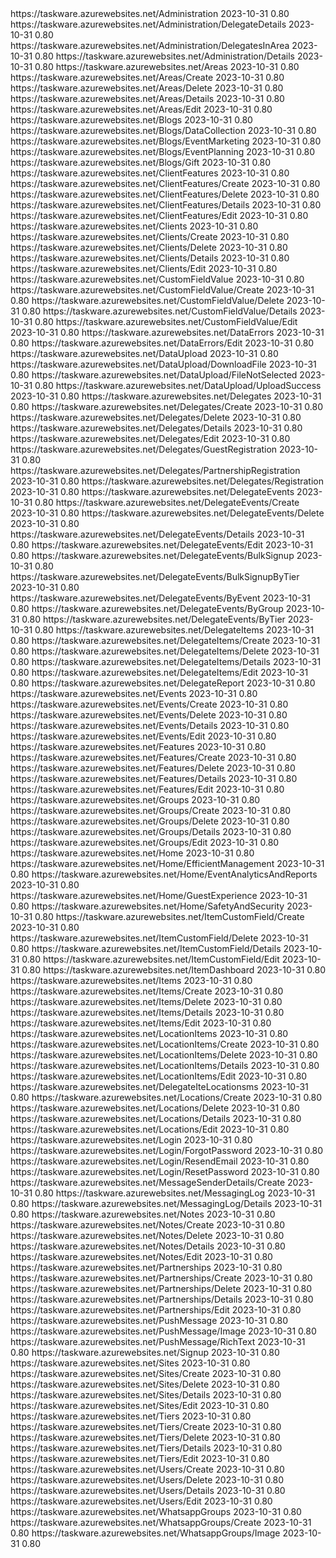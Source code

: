 <!-- Url: 1 -->
<url>
  <loc>https://taskware.azurewebsites.net/Administration</loc>
  <lastmod>2023-10-31</lastmod>
  <priority>0.80</priority>
</url>
<!-- Url: 2 -->
<url>
  <loc>https://taskware.azurewebsites.net/Administration/DelegateDetails</loc>
  <lastmod>2023-10-31</lastmod>
  <priority>0.80</priority>
</url>
<!-- Url: 3 -->
<url>
  <loc>https://taskware.azurewebsites.net/Administration/DelegatesInArea</loc>
  <lastmod>2023-10-31</lastmod>
  <priority>0.80</priority>
</url>
<!-- Url: 4 -->
<url>
  <loc>https://taskware.azurewebsites.net/Administration/Details</loc>
  <lastmod>2023-10-31</lastmod>
  <priority>0.80</priority>
</url>
<!-- Url: 5 -->
<url>
  <loc>https://taskware.azurewebsites.net/Areas</loc>
  <lastmod>2023-10-31</lastmod>
  <priority>0.80</priority>
</url>
<!-- Url: 6 -->
<url>
  <loc>https://taskware.azurewebsites.net/Areas/Create</loc>
  <lastmod>2023-10-31</lastmod>
  <priority>0.80</priority>
</url>
<!-- Url: 7 -->
<url>
  <loc>https://taskware.azurewebsites.net/Areas/Delete</loc>
  <lastmod>2023-10-31</lastmod>
  <priority>0.80</priority>
</url>
<!-- Url: 8 -->
<url>
  <loc>https://taskware.azurewebsites.net/Areas/Details</loc>
  <lastmod>2023-10-31</lastmod>
  <priority>0.80</priority>
</url>
<!-- Url: 9 -->
<url>
  <loc>https://taskware.azurewebsites.net/Areas/Edit</loc>
  <lastmod>2023-10-31</lastmod>
  <priority>0.80</priority>
</url>
<!-- Url: 10 -->
<url>
  <loc>https://taskware.azurewebsites.net/Blogs</loc>
  <lastmod>2023-10-31</lastmod>
  <priority>0.80</priority>
</url>
<!-- Url: 11 -->
<url>
  <loc>https://taskware.azurewebsites.net/Blogs/DataCollection</loc>
  <lastmod>2023-10-31</lastmod>
  <priority>0.80</priority>
</url>
<!-- Url: 12 -->
<url>
  <loc>https://taskware.azurewebsites.net/Blogs/EventMarketing</loc>
  <lastmod>2023-10-31</lastmod>
  <priority>0.80</priority>
</url>
<!-- Url: 13 -->
<url>
  <loc>https://taskware.azurewebsites.net/Blogs/EventPlanning</loc>
  <lastmod>2023-10-31</lastmod>
  <priority>0.80</priority>
</url>
<!-- Url: 14 -->
<url>
  <loc>https://taskware.azurewebsites.net/Blogs/Gift</loc>
  <lastmod>2023-10-31</lastmod>
  <priority>0.80</priority>
</url>
<!-- Url: 15 -->
<url>
  <loc>https://taskware.azurewebsites.net/ClientFeatures</loc>
  <lastmod>2023-10-31</lastmod>
  <priority>0.80</priority>
</url>
<!-- Url: 16 -->
<url>
  <loc>https://taskware.azurewebsites.net/ClientFeatures/Create</loc>
  <lastmod>2023-10-31</lastmod>
  <priority>0.80</priority>
</url>
<!-- Url: 17 -->
<url>
  <loc>https://taskware.azurewebsites.net/ClientFeatures/Delete</loc>
  <lastmod>2023-10-31</lastmod>
  <priority>0.80</priority>
</url>
<!-- Url: 18 -->
<url>
  <loc>https://taskware.azurewebsites.net/ClientFeatures/Details</loc>
  <lastmod>2023-10-31</lastmod>
  <priority>0.80</priority>
</url>
<!-- Url: 19 -->
<url>
  <loc>https://taskware.azurewebsites.net/ClientFeatures/Edit</loc>
  <lastmod>2023-10-31</lastmod>
  <priority>0.80</priority>
</url>
<!-- Url: 20 -->
<url>
  <loc>https://taskware.azurewebsites.net/Clients</loc>
  <lastmod>2023-10-31</lastmod>
  <priority>0.80</priority>
</url>
</urlset>
<!-- Url: 21 -->
<url>
  <loc>https://taskware.azurewebsites.net/Clients/Create</loc>
  <lastmod>2023-10-31</lastmod>
  <priority>0.80</priority>
</url>
<!-- Url: 22 -->
<url>
  <loc>https://taskware.azurewebsites.net/Clients/Delete</loc>
  <lastmod>2023-10-31</lastmod>
  <priority>0.80</priority>
</url>
<!-- Url: 23 -->
<url>
  <loc>https://taskware.azurewebsites.net/Clients/Details</loc>
  <lastmod>2023-10-31</lastmod>
  <priority>0.80</priority>
</url>
<!-- Url: 24 -->
<url>
  <loc>https://taskware.azurewebsites.net/Clients/Edit</loc>
  <lastmod>2023-10-31</lastmod>
  <priority>0.80</priority>
</url>
<!-- Url: 25 -->
<url>
  <loc>https://taskware.azurewebsites.net/CustomFieldValue</loc>
  <lastmod>2023-10-31</lastmod>
  <priority>0.80</priority>
</url>
<!-- Url: 26 -->
<url>
  <loc>https://taskware.azurewebsites.net/CustomFieldValue/Create</loc>
  <lastmod>2023-10-31</lastmod>
  <priority>0.80</priority>
</url>
<!-- Url: 27 -->
<url>
  <loc>https://taskware.azurewebsites.net/CustomFieldValue/Delete</loc>
  <lastmod>2023-10-31</lastmod>
  <priority>0.80</priority>
</url>
<!-- Url: 28 -->
<url>
  <loc>https://taskware.azurewebsites.net/CustomFieldValue/Details</loc>
  <lastmod>2023-10-31</lastmod>
  <priority>0.80</priority>
</url>
<!-- Url: 29 -->
<url>
  <loc>https://taskware.azurewebsites.net/CustomFieldValue/Edit</loc>
  <lastmod>2023-10-31</lastmod>
  <priority>0.80</priority>
</url>
<!-- Url: 30 -->
<url>
  <loc>https://taskware.azurewebsites.net/DataErrors</loc>
  <lastmod>2023-10-31</lastmod>
  <priority>0.80</priority>
</url>
<!-- Url: 31 -->
<url>
  <loc>https://taskware.azurewebsites.net/DataErrors/Edit</loc>
  <lastmod>2023-10-31</lastmod>
  <priority>0.80</priority>
</url>
<!-- Url: 32 -->
<url>
  <loc>https://taskware.azurewebsites.net/DataUpload</loc>
  <lastmod>2023-10-31</lastmod>
  <priority>0.80</priority>
</url>
<!-- Url: 33 -->
<url>
  <loc>https://taskware.azurewebsites.net/DataUpload/DownloadFile</loc>
  <lastmod>2023-10-31</lastmod>
  <priority>0.80</priority>
</url>
<!-- Url: 34 -->
<url>
  <loc>https://taskware.azurewebsites.net/DataUpload/FileNotSelected</loc>
  <lastmod>2023-10-31</lastmod>
  <priority>0.80</priority>
</url>
<!-- Url: 35 -->
<url>
  <loc>https://taskware.azurewebsites.net/DataUpload/UploadSuccess</loc>
  <lastmod>2023-10-31</lastmod>
  <priority>0.80</priority>
</url>
<!-- Url: 36 -->
<url>
  <loc>https://taskware.azurewebsites.net/Delegates</loc>
  <lastmod>2023-10-31</lastmod>
  <priority>0.80</priority>
</url>
<!-- Url: 37 -->
<url>
  <loc>https://taskware.azurewebsites.net/Delegates/Create</loc>
  <lastmod>2023-10-31</lastmod>
  <priority>0.80</priority>
</url>
<!-- Url: 38 -->
<url>
  <loc>https://taskware.azurewebsites.net/Delegates/Delete</loc>
  <lastmod>2023-10-31</lastmod>
  <priority>0.80</priority>
</url>
<!-- Url: 39 -->
<url>
  <loc>https://taskware.azurewebsites.net/Delegates/Details</loc>
  <lastmod>2023-10-31</lastmod>
  <priority>0.80</priority>
</url>
<!-- Url: 40 -->
<url>
  <loc>https://taskware.azurewebsites.net/Delegates/Edit</loc>
  <lastmod>2023-10-31</lastmod>
  <priority>0.80</priority
<!-- Url: 41 -->
<url>
  <loc>https://taskware.azurewebsites.net/Delegates/GuestRegistration</loc>
  <lastmod>2023-10-31</lastmod>
  <priority>0.80</priority>
</url>
<!-- Url: 42 -->
<url>
  <loc>https://taskware.azurewebsites.net/Delegates/PartnershipRegistration</loc>
  <lastmod>2023-10-31</lastmod>
  <priority>0.80</priority>
</url>
<!-- Url: 43 -->
<url>
  <loc>https://taskware.azurewebsites.net/Delegates/Registration</loc>
  <lastmod>2023-10-31</lastmod>
  <priority>0.80</priority>
</url>
<!-- Url: 44 -->
<url>
  <loc>https://taskware.azurewebsites.net/DelegateEvents</loc>
  <lastmod>2023-10-31</lastmod>
  <priority>0.80</priority>
</url>
<!-- Url: 45 -->
<url>
  <loc>https://taskware.azurewebsites.net/DelegateEvents/Create</loc>
  <lastmod>2023-10-31</lastmod>
  <priority>0.80</priority>
</url>
<!-- Url: 46 -->
<url>
  <loc>https://taskware.azurewebsites.net/DelegateEvents/Delete</loc>
  <lastmod>2023-10-31</lastmod>
  <priority>0.80</priority>
</url>
<!-- Url: 47 -->
<url>
  <loc>https://taskware.azurewebsites.net/DelegateEvents/Details</loc>
  <lastmod>2023-10-31</lastmod>
  <priority>0.80</priority>
</url>
<!-- Url: 48 -->
<url>
  <loc>https://taskware.azurewebsites.net/DelegateEvents/Edit</loc>
  <lastmod>2023-10-31</lastmod>
  <priority>0.80</priority>
</url>
<!-- Url: 49 -->
<url>
  <loc>https://taskware.azurewebsites.net/DelegateEvents/BulkSignup</loc>
  <lastmod>2023-10-31</lastmod>
  <priority>0.80</priority>
</url>
<!-- Url: 50 -->
<url>
  <loc>https://taskware.azurewebsites.net/DelegateEvents/BulkSignupByTier</loc>
  <lastmod>2023-10-31</lastmod>
  <priority>0.80</priority>
</url>
<!-- Url: 51 -->
<url>
  <loc>https://taskware.azurewebsites.net/DelegateEvents/ByEvent</loc>
  <lastmod>2023-10-31</lastmod>
  <priority>0.80</priority>
</url>
<!-- Url: 52 -->
<url>
  <loc>https://taskware.azurewebsites.net/DelegateEvents/ByGroup</loc>
  <lastmod>2023-10-31</lastmod>
  <priority>0.80</priority>
</url>
<!-- Url: 53 -->
<url>
  <loc>https://taskware.azurewebsites.net/DelegateEvents/ByTier</loc>
  <lastmod>2023-10-31</lastmod>
  <priority>0.80</priority>
</url>
<!-- Url: 54 -->
<url>
  <loc>https://taskware.azurewebsites.net/DelegateItems</loc>
  <lastmod>2023-10-31</lastmod>
  <priority>0.80</priority>
</url>
<!-- Url: 55 -->
<url>
  <loc>https://taskware.azurewebsites.net/DelegateItems/Create</loc>
  <lastmod>2023-10-31</lastmod>
  <priority>0.80</priority>
</url>
<!-- Url: 56 -->
<url>
  <loc>https://taskware.azurewebsites.net/DelegateItems/Delete</loc>
  <lastmod>2023-10-31</lastmod>
  <priority>0.80</priority>
</url>
<!-- Url: 57 -->
<url>
  <loc>https://taskware.azurewebsites.net/DelegateItems/Details</loc>
  <lastmod>2023-10-31</lastmod>
  <priority>0.80</priority>
</url>
<!-- Url: 58 -->
<url>
  <loc>https://taskware.azurewebsites.net/DelegateItems/Edit</loc>
  <lastmod>2023-10-31</lastmod>
  <priority>0.80</priority>
</url>
<!-- Url: 59 -->
<url>
  <loc>https://taskware.azurewebsites.net/DelegateReport</loc>
  <lastmod>2023-10-31</lastmod>
  <priority>0.80</priority>
</url>
<!-- Url: 60 -->
<url>
  <loc>https://taskware.azurewebsites.net/Events</loc>
  <lastmod>2023-10-31</lastmod>
  <priority>0.80</priority>
</url>
<!-- Url: 61 -->
<url>
  <loc>https://taskware.azurewebsites.net/Events/Create</loc>
  <lastmod>2023-10-31</lastmod>
  <priority>0.80</priority>
</url>
<!-- Url: 62 -->
<url>
  <loc>https://taskware.azurewebsites.net/Events/Delete</loc>
  <lastmod>2023-10-31</lastmod>
  <priority>0.80</priority>
</url>
<!-- Url: 63 -->
<url>
  <loc>https://taskware.azurewebsites.net/Events/Details</loc>
  <lastmod>2023-10-31</lastmod>
  <priority>0.80</priority>
</url>
<!-- Url: 64 -->
<url>
  <loc>https://taskware.azurewebsites.net/Events/Edit</loc>
  <lastmod>2023-10-31</lastmod>
  <priority>0.80</priority>
</url>
<!-- Url: 65 -->
<url>
  <loc>https://taskware.azurewebsites.net/Features</loc>
  <lastmod>2023-10-31</lastmod>
  <priority>0.80</priority>
</url>
<!-- Url: 66 -->
<url>
  <loc>https://taskware.azurewebsites.net/Features/Create</loc>
  <lastmod>2023-10-31</lastmod>
  <priority>0.80</priority>
</url>
<!-- Url: 67 -->
<url>
  <loc>https://taskware.azurewebsites.net/Features/Delete</loc>
  <lastmod>2023-10-31</lastmod>
  <priority>0.80</priority>
</url>
<!-- Url: 68 -->
<url>
  <loc>https://taskware.azurewebsites.net/Features/Details</loc>
  <lastmod>2023-10-31</lastmod>
  <priority>0.80</priority>
</url>
<!-- Url: 69 -->
<url>
  <loc>https://taskware.azurewebsites.net/Features/Edit</loc>
  <lastmod>2023-10-31</lastmod>
  <priority>0.80</priority>
</url>
<!-- Url: 70 -->
<url>
  <loc>https://taskware.azurewebsites.net/Groups</loc>
  <lastmod>2023-10-31</lastmod>
  <priority>0.80</priority>
</url>
<!-- Url: 71 -->
<url>
  <loc>https://taskware.azurewebsites.net/Groups/Create</loc>
  <lastmod>2023-10-31</lastmod>
  <priority>0.80</priority>
</url>
<!-- Url: 72 -->
<url>
  <loc>https://taskware.azurewebsites.net/Groups/Delete</loc>
  <lastmod>2023-10-31</lastmod>
  <priority>0.80</priority>
</url>
<!-- Url: 73 -->
<url>
  <loc>https://taskware.azurewebsites.net/Groups/Details</loc>
  <lastmod>2023-10-31</lastmod>
  <priority>0.80</priority>
</url>
<!-- Url: 74 -->
<url>
  <loc>https://taskware.azurewebsites.net/Groups/Edit</loc>
  <lastmod>2023-10-31</lastmod>
  <priority>0.80</priority>
</url>
<!-- Url: 75 -->
<url>
  <loc>https://taskware.azurewebsites.net/Home</loc>
  <lastmod>2023-10-31</lastmod>
  <priority>0.80</priority>
</url>
<!-- Url: 76 -->
<url>
  <loc>https://taskware.azurewebsites.net/Home/EfficientManagement</loc>
  <lastmod>2023-10-31</lastmod>
  <priority>0.80</priority>
</url>
<!-- Url: 77 -->
<url>
  <loc>https://taskware.azurewebsites.net/Home/EventAnalyticsAndReports</loc>
  <lastmod>2023-10-31</lastmod>
  <priority>0.80</priority>
</url>
<!-- Url: 78 -->
<url>
  <loc>https://taskware.azurewebsites.net/Home/GuestExperience</loc>
  <lastmod>2023-10-31</lastmod>
  <priority>0.80</priority>
</url>
<!-- Url: 79 -->
<url>
  <loc>https://taskware.azurewebsites.net/Home/SafetyAndSecurity</loc>
  <lastmod>2023-10-31</lastmod>
  <priority>0.80</priority>
</url>
<!-- Url: 80 -->
<url>
  <loc>https://taskware.azurewebsites.net/ItemCustomField/Create</loc>
  <lastmod>2023-10-31</lastmod>
  <priority>0.80</priority>
</url>
<!-- Url: 81 -->
<url>
  <loc>https://taskware.azurewebsites.net/ItemCustomField/Delete</loc>
  <lastmod>2023-10-31</lastmod>
  <priority>0.80</priority>
</url>
<!-- Url: 82 -->
<url>
  <loc>https://taskware.azurewebsites.net/ItemCustomField/Details</loc>
  <lastmod>2023-10-31</lastmod>
  <priority>0.80</priority>
</url>
<!-- Url: 83 -->
<url>
  <loc>https://taskware.azurewebsites.net/ItemCustomField/Edit</loc>
  <lastmod>2023-10-31</lastmod>
  <priority>0.80</priority>
</url>
<!-- Url: 84 -->
<url>
  <loc>https://taskware.azurewebsites.net/ItemDashboard</loc>
  <lastmod>2023-10-31</lastmod>
  <priority>0.80</priority>
</url>
<!-- Url: 85 -->
<url>
  <loc>https://taskware.azurewebsites.net/Items</loc>
  <lastmod>2023-10-31</lastmod>
  <priority>0.80</priority>
</url>
<!-- Url: 86 -->
<url>
  <loc>https://taskware.azurewebsites.net/Items/Create</loc>
  <lastmod>2023-10-31</lastmod>
  <priority>0.80</priority>
</url>
<!-- Url: 87 -->
<url>
  <loc>https://taskware.azurewebsites.net/Items/Delete</loc>
  <lastmod>2023-10-31</lastmod>
  <priority>0.80</priority>
</url>
<!-- Url: 88 -->
<url>
  <loc>https://taskware.azurewebsites.net/Items/Details</loc>
  <lastmod>2023-10-31</lastmod>
  <priority>0.80</priority>
</url>
<!-- Url: 89 -->
<url>
  <loc>https://taskware.azurewebsites.net/Items/Edit</loc>
  <lastmod>2023-10-31</lastmod>
  <priority>0.80</priority>
</url>
<!-- Url: 90 -->
<url>
  <loc>https://taskware.azurewebsites.net/LocationItems</loc>
  <lastmod>2023-10-31</lastmod>
  <priority>0.80</priority>
</url>
<!-- Url: 91 -->
<url>
  <loc>https://taskware.azurewebsites.net/LocationItems/Create</loc>
  <lastmod>2023-10-31</lastmod>
  <priority>0.80</priority>
</url>
<!-- Url: 92 -->
<url>
  <loc>https://taskware.azurewebsites.net/LocationItems/Delete</loc>
  <lastmod>2023-10-31</lastmod>
  <priority>0.80</priority>
</url>
<!-- Url: 93 -->
<url>
  <loc>https://taskware.azurewebsites.net/LocationItems/Details</loc>
  <lastmod>2023-10-31</lastmod>
  <priority>0.80</priority>
</url>
<!-- Url: 94 -->
<url>
  <loc>https://taskware.azurewebsites.net/LocationItems/Edit</loc>
  <lastmod>2023-10-31</lastmod>
  <priority>0.80</priority>
</url>
<!-- Url: 95 -->
<url>
  <loc>https://taskware.azurewebsites.net/DelegateIteLocationsms</loc>
  <lastmod>2023-10-31</lastmod>
  <priority>0.80</priority>
</url>
<!-- Url: 96 -->
<url>
  <loc>https://taskware.azurewebsites.net/Locations/Create</loc>
  <lastmod>2023-10-31</lastmod>
  <priority>0.80</priority>
</url>
<!-- Url: 97 -->
<url>
  <loc>https://taskware.azurewebsites.net/Locations/Delete</loc>
  <lastmod>2023-10-31</lastmod>
  <priority>0.80</priority>
</url>
<!-- Url: 98 -->
<url>
  <loc>https://taskware.azurewebsites.net/Locations/Details</loc>
  <lastmod>2023-10-31</lastmod>
  <priority>0.80</priority>
</url>
<!-- Url: 99 -->
<url>
  <loc>https://taskware.azurewebsites.net/Locations/Edit</loc>
  <lastmod>2023-10-31</lastmod>
  <priority>0.80</priority>
</url>
<!-- Url: 100 -->
<url>
  <loc>https://taskware.azurewebsites.net/Login</loc>
  <lastmod>2023-10-31</lastmod>
  <priority>0.80</priority>
</url>
<!-- Url: 101 -->
<url>
  <loc>https://taskware.azurewebsites.net/Login/ForgotPassword</loc>
  <lastmod>2023-10-31</lastmod>
  <priority>0.80</priority>
</url>
<!-- Url: 102 -->
<url>
  <loc>https://taskware.azurewebsites.net/Login/ResendEmail</loc>
  <lastmod>2023-10-31</lastmod>
  <priority>0.80</priority>
</url>
<!-- Url: 103 -->
<url>
  <loc>https://taskware.azurewebsites.net/Login/ResetPassword</loc>
  <lastmod>2023-10-31</lastmod>
  <priority>0.80</priority>
</url>
<!-- Url: 104 -->
<url>
  <loc>https://taskware.azurewebsites.net/MessageSenderDetails/Create</loc>
  <lastmod>2023-10-31</lastmod>
  <priority>0.80</priority>
</url>
<!-- Url: 105 -->
<url>
  <loc>https://taskware.azurewebsites.net/MessagingLog</loc>
  <lastmod>2023-10-31</lastmod>
  <priority>0.80</priority>
</url>
<!-- Url: 106 -->
<url>
  <loc>https://taskware.azurewebsites.net/MessagingLog/Details</loc>
  <lastmod>2023-10-31</lastmod>
  <priority>0.80</priority>
</url>
<!-- Url: 107 -->
<url>
  <loc>https://taskware.azurewebsites.net/Notes</loc>
  <lastmod>2023-10-31</lastmod>
  <priority>0.80</priority>
</url>
<!-- Url: 108 -->
<url>
  <loc>https://taskware.azurewebsites.net/Notes/Create</loc>
  <lastmod>2023-10-31</lastmod>
  <priority>0.80</priority>
</url>
<!-- Url: 109 -->
<url>
  <loc>https://taskware.azurewebsites.net/Notes/Delete</loc>
  <lastmod>2023-10-31</lastmod>
  <priority>0.80</priority>
</url>
<!-- Url: 110 -->
<url>
  <loc>https://taskware.azurewebsites.net/Notes/Details</loc>
  <lastmod>2023-10-31</lastmod>
  <priority>0.80</priority>
</url>
<!-- Url: 111 -->
<url>
  <loc>https://taskware.azurewebsites.net/Notes/Edit</loc>
  <lastmod>2023-10-31</lastmod>
  <priority>0.80</priority>
</url>
<!-- Url: 112 -->
<url>
  <loc>https://taskware.azurewebsites.net/Partnerships</loc>
  <lastmod>2023-10-31</lastmod>
  <priority>0.80</priority>
</url>
<!-- Url: 113 -->
<url>
  <loc>https://taskware.azurewebsites.net/Partnerships/Create</loc>
  <lastmod>2023-10-31</lastmod>
  <priority>0.80</priority>
</url>
<!-- Url: 114 -->
<url>
  <loc>https://taskware.azurewebsites.net/Partnerships/Delete</loc>
  <lastmod>2023-10-31</lastmod>
  <priority>0.80</priority>
</url>
<!-- Url: 115 -->
<url>
  <loc>https://taskware.azurewebsites.net/Partnerships/Details</loc>
  <lastmod>2023-10-31</lastmod>
  <priority>0.80</priority>
</url>
<!-- Url: 116 -->
<url>
  <loc>https://taskware.azurewebsites.net/Partnerships/Edit</loc>
  <lastmod>2023-10-31</lastmod>
  <priority>0.80</priority>
</url>
<!-- Url: 117 -->
<url>
  <loc>https://taskware.azurewebsites.net/PushMessage</loc>
  <lastmod>2023-10-31</lastmod>
  <priority>0.80</priority>
</url>
<!-- Url: 118 -->
<url>
  <loc>https://taskware.azurewebsites.net/PushMessage/Image</loc>
  <lastmod>2023-10-31</lastmod>
  <priority>0.80</priority>
</url>
<!-- Url: 119 -->
<url>
  <loc>https://taskware.azurewebsites.net/PushMessage/RichText</loc>
  <lastmod>2023-10-31</lastmod>
  <priority>0.80</priority>
</url>
<!-- Url: 120 -->
<url>
  <loc>https://taskware.azurewebsites.net/Signup</loc>
  <lastmod>2023-10-31</lastmod>
  <priority>0.80</priority>
</url>
<!-- Url: 121 -->
<url>
  <loc>https://taskware.azurewebsites.net/Sites</loc>
  <lastmod>2023-10-31</lastmod>
  <priority>0.80</priority>
</url>
<!-- Url: 122 -->
<url>
  <loc>https://taskware.azurewebsites.net/Sites/Create</loc>
  <lastmod>2023-10-31</lastmod>
  <priority>0.80</priority>
</url>
<!-- Url: 123 -->
<url>
  <loc>https://taskware.azurewebsites.net/Sites/Delete</loc>
  <lastmod>2023-10-31</lastmod>
  <priority>0.80</priority>
</url>
<!-- Url: 124 -->
<url>
  <loc>https://taskware.azurewebsites.net/Sites/Details</loc>
  <lastmod>2023-10-31</lastmod>
  <priority>0.80</priority>
</url>
<!-- Url: 125 -->
<url>
  <loc>https://taskware.azurewebsites.net/Sites/Edit</loc>
  <lastmod>2023-10-31</lastmod>
  <priority>0.80</priority>
</url>
<!-- Url: 126 -->
<url>
  <loc>https://taskware.azurewebsites.net/Tiers</loc>
  <lastmod>2023-10-31</lastmod>
  <priority>0.80</priority>
</url>
<!-- Url: 127 -->
<url>
  <loc>https://taskware.azurewebsites.net/Tiers/Create</loc>
  <lastmod>2023-10-31</lastmod>
  <priority>0.80</priority>
</url>
<!-- Url: 128 -->
<url>
  <loc>https://taskware.azurewebsites.net/Tiers/Delete</loc>
  <lastmod>2023-10-31</lastmod>
  <priority>0.80</priority>
</url>
<!-- Url: 129 -->
<url>
  <loc>https://taskware.azurewebsites.net/Tiers/Details</loc>
  <lastmod>2023-10-31</lastmod>
  <priority>0.80</priority>
</url>
<!-- Url: 130 -->
<url>
  <loc>https://taskware.azurewebsites.net/Tiers/Edit</loc>
  <lastmod>2023-10-31</lastmod>
  <priority>0.80</priority>
</url>
<!-- Url: 131 -->
<url>
  <loc>https://taskware.azurewebsites.net/Users/Create</loc>
  <lastmod>2023-10-31</lastmod>
  <priority>0.80</priority>
</url>
<!-- Url: 132 -->
<url>
  <loc>https://taskware.azurewebsites.net/Users/Delete</loc>
  <lastmod>2023-10-31</lastmod>
  <priority>0.80</priority>
</url>
<!-- Url: 133 -->
<url>
  <loc>https://taskware.azurewebsites.net/Users/Details</loc>
  <lastmod>2023-10-31</lastmod>
  <priority>0.80</priority>
</url>
<!-- Url: 134 -->
<url>
  <loc>https://taskware.azurewebsites.net/Users/Edit</loc>
  <lastmod>2023-10-31</lastmod>
  <priority>0.80</priority>
</url>
<!-- Url: 135 -->
<url>
  <loc>https://taskware.azurewebsites.net/WhatsappGroups</loc>
  <lastmod>2023-10-31</lastmod>
  <priority>0.80</priority>
</url>
<!-- Url: 136 -->
<url>
  <loc>https://taskware.azurewebsites.net/WhatsappGroups/Create</loc>
  <lastmod>2023-10-31</lastmod>
  <priority>0.80</priority>
</url>
<!-- Url: 137 -->
<url>
  <loc>https://taskware.azurewebsites.net/WhatsappGroups/Image</loc>
  <lastmod>2023-10-31</lastmod>
  <priority>0.80</priority>
</url>
</urlset>
